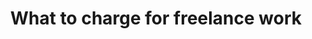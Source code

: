 ---
title: What to charge for freelance work
permalink: /what-to-charge-for-freelance-work
layout: post
status: draft
---